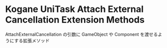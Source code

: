 # Kogane UniTask Attach External Cancellation Extension Methods

AttachExternalCancellation の引数に GameObject や Component を渡せるようにする拡張メソッド